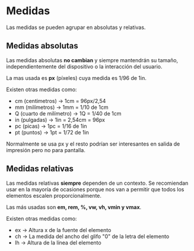 # Medidas

Las medidas se pueden agrupar en absolutas y relativas.

## Medidas absolutas

Las medidas absolutas **no cambian** y siempre mantendrán su tamaño, independientemente del dispositivo o la interacción del usuario.

La mas usada es **px** (píxeles) cuya medida es 1/96 de 1in.

Existen otras medidas como:

- cm (centimetros) -> 1cm = 96px/2,54
- mm (milímetros) -> 1mm = 1/10 de 1cm
- Q (cuarto de milímetro) -> 1Q = 1/40 de 1cm
- in (pulgadas) -> 1in = 2,54cm = 96px
- pc (picas) -> 1pc = 1/16 de 1in
- pt (puntos) -> 1pt = 1/72 de 1in

Normalmente se usa px y el resto podrían ser interesantes en salida de impresión pero no para pantalla.

## Medidas relativas

Las medidas relativas **siempre** dependen de un contexto. Se recomiendan usar en la mayoría de ocasiones porque nos van a permitir que todos los elementos escalen proporcionalmente.

Las más usadas son **em, rem, %, vw, vh, vmin y vmax**.

Existen otras medidas como:

- ex -> Altura x de la fuente del elemento
- ch -> La medida del ancho del glifo "0" de la letra del elemento
- lh -> Altura de la línea del elemento
